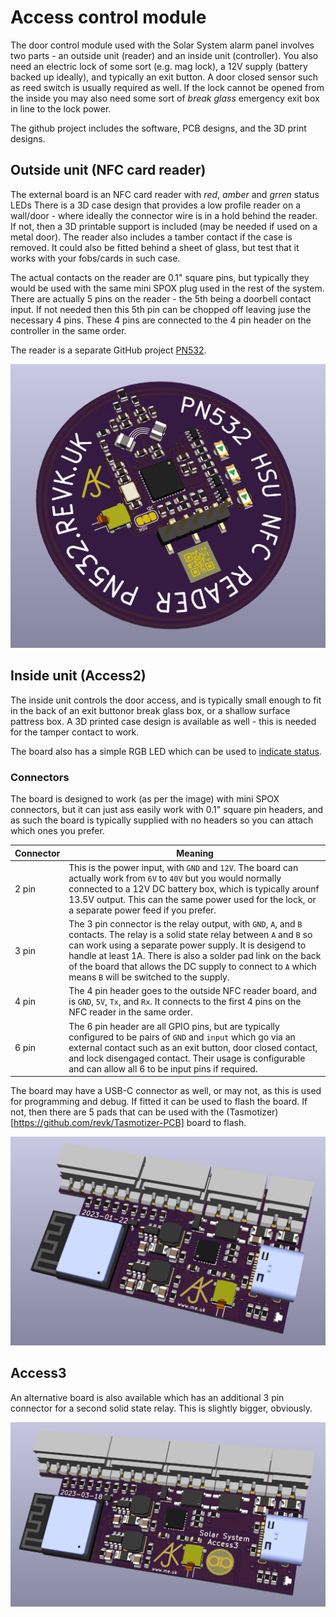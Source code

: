 # Access control module

The door control module used with the Solar System alarm panel involves two parts - an outside unit (reader) and an inside unit (controller). You also need an electric lock of some sort (e.g. mag lock), a 12V supply (battery backed up ideally), and typically an exit button. A door closed sensor such as reed switch is usually required as well. If the lock cannot be opened from the inside you may also need some sort of *break glass* emergency exit box in line to the lock power.

The github project includes the software, PCB designs, and the 3D print designs.

## Outside unit (NFC card reader)

The external board is an NFC card reader with *red*, *amber* and *grren* status LEDs There is a 3D case design that provides a low profile reader on a wall/door - where ideally the connector wire is in a hold behind the reader. If not, then a 3D printable support is included (may be needed if used on a metal door). The reader also includes a tamber contact if the case is removed. It could also be fitted behind a sheet of glass, but test that it works with your fobs/cards in such case.

The actual contacts on the reader are 0.1" square pins, but typically they would be used with the same mini SPOX plug used in the rest of the system. There are actually 5 pins on the reader - the 5th being a doorbell contact input. If not needed then this 5th pin can be chopped off leaving juse the necessary 4 pins. These 4 pins are connected to the 4 pin header on the controller in the same order.

The reader is a separate GitHub project [PN532](https://github.com/revk/ESP32-PN532).

![Round NFC reader](Round.png)

## Inside unit (Access2)

The inside unit controls the door access, and is typically small enough to fit in the back of an exit buttonor break glass box, or a shallow surface pattress box. A 3D printed case design is available as well - this is needed for the tamper contact to work.

The board also has a simple RGB LED which can be used to [indicate status](Tech-LED.md).

### Connectors

The board is designed to work (as per the image) with mini SPOX connectors, but it can just ass easily work with 0.1" square pin headers, and as such the board is typically supplied with no headers so you can attach which ones you prefer.

|Connector|Meaning|
|---------|--------|
|2 pin|This is the power input, with `GND` and `12V`. The board can actually work from `6V` to `40V` but you would normally connected to a 12V DC battery box, which is typically arounf 13.5V output. This can the same power used for the lock, or a separate power feed if you prefer.|
|3 pin|The 3 pin connector is the relay output, with `GND`, `A`, and `B` contacts. The relay is a solid state relay between `A` and `B` so can work using a separate power supply. It is desigend to handle at least 1A. There is also a solder pad link on the back of the board that allows the DC supply to connect to `A` which means `B` will be switched to the supply.|
|4 pin|The 4 pin header goes to the outside NFC reader board, and is `GND`, `5V`, `Tx`, and `Rx`. It connects to the first 4 pins on the NFC reader in the same order.|
|6 pin|The 6 pin header are all GPIO pins, but are typically configured to be pairs of `GND` and `input` which go via an external contact such as an exit button, door closed contact, and lock disengaged contact. Their usage is configurable and can allow all 6 to be input pins if required.|

The board may have a USB-C connector as well, or may not, as this is used for programming and debug. If fitted it can be used to flash the board. If not, then there are 5 pads that can be used with the (Tasmotizer)[https://github.com/revk/Tasmotizer-PCB] board to flash.

![Access2](Access2.png)

## Access3

An alternative board is also available which has an additional 3 pin connector for a second solid state relay. This is slightly bigger, obviously.

![Access3](Access3.png)